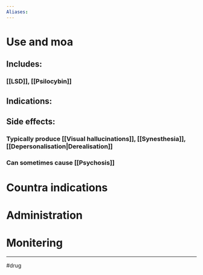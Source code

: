 ```yaml
---
Aliases:
---
```

# Use and moa
## Includes:
### [[LSD]], [[Psilocybin]]
## Indications:
## Side effects:
### Typically produce [[Visual hallucinations]], [[Synesthesia]], [[Depersonalisation|Derealisation]]
### Can sometimes cause [[Psychosis]]
# Countra indications
# Administration 
# Monitering 

---
#drug 
